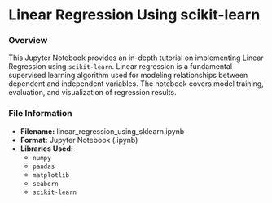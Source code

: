 # Linear Regression Using scikit-learn
### Overview
This Jupyter Notebook provides an in-depth tutorial on implementing Linear Regression using `scikit-learn`. Linear regression is a fundamental supervised learning algorithm used for modeling relationships between dependent and independent variables. The notebook covers model training, evaluation, and visualization of regression results.
### File Information
- **Filename:** linear_regression_using_sklearn.ipynb
- **Format:** Jupyter Notebook (.ipynb)
- **Libraries Used:**
  - `numpy`
  - `pandas`
  - `matplotlib`
  - `seaborn`
  - `scikit-learn`

